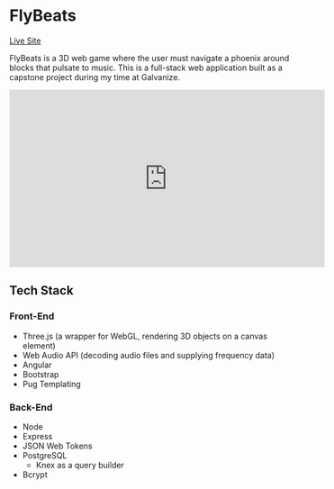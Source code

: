 # FlyBeats

[Live Site](https://fly-beats.herokuapp.com)

FlyBeats is a 3D web game where the user must navigate a phoenix around blocks that pulsate to music.  This is a full-stack web application built as a capstone project during my time at Galvanize.

<iframe width="560" height="315" src="https://www.youtube.com/embed/6jW6VOlvAxs" frameborder="0" allowfullscreen></iframe>

## Tech Stack

### Front-End
+ Three.js (a wrapper for WebGL, rendering 3D objects on a canvas element)
+ Web Audio API (decoding audio files and supplying frequency data)
+ Angular
+ Bootstrap
+ Pug Templating

### Back-End
+ Node
+ Express
+ JSON Web Tokens
+ PostgreSQL
  + Knex as a query builder
+ Bcrypt
